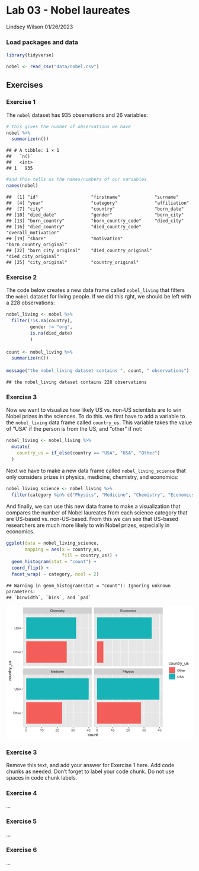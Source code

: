 Lab 03 - Nobel laureates
================
Lindsey Wilson
01/26/2023

### Load packages and data

``` r
library(tidyverse) 
```

``` r
nobel <- read_csv("data/nobel.csv")
```

## Exercises

### Exercise 1

The `nobel` dataset has 935 observations and 26 variables:

``` r
# this gives the number of observations we have
nobel %>%
  summarize(n())
```

    ## # A tibble: 1 × 1
    ##   `n()`
    ##   <int>
    ## 1   935

``` r
#and this tells us the names/numbers of our variables
names(nobel)
```

    ##  [1] "id"                    "firstname"             "surname"              
    ##  [4] "year"                  "category"              "affiliation"          
    ##  [7] "city"                  "country"               "born_date"            
    ## [10] "died_date"             "gender"                "born_city"            
    ## [13] "born_country"          "born_country_code"     "died_city"            
    ## [16] "died_country"          "died_country_code"     "overall_motivation"   
    ## [19] "share"                 "motivation"            "born_country_original"
    ## [22] "born_city_original"    "died_country_original" "died_city_original"   
    ## [25] "city_original"         "country_original"

### Exercise 2

The code below creates a new data frame called `nobel_living` that
filters the `nobel` dataset for living people. If we did this rght, we
should be left with a 228 observations:

``` r
nobel_living <- nobel %>%
  filter(!is.na(country),
         gender != "org",
         is.na(died_date)
         )

count <- nobel_living %>%
  summarize(n())

message("the nobel_living dataset contains ", count, " observations")
```

    ## the nobel_living dataset contains 228 observations

### Exercise 3

Now we want to visualize how likely US vs. non-US scientists are to win
Nobel prizes in the sciences. To do this. we first have to add a
variable to the `nobel_living` data frame called `country_us`. This
variable takes the value of “USA” if the person is from the US, and
“other” if not:

``` r
nobel_living <- nobel_living %>%
  mutate(
    country_us = if_else(country == "USA", "USA", "Other")
  )
```

Next we have to make a new data frame called `nobel_living_science` that
only considers prizes in physics, medicine, chemistry, and economics:

``` r
nobel_living_science <- nobel_living %>%
  filter(category %in% c("Physics", "Medicine", "Chemistry", "Economics"))
```

And finally, we can use this new data frame to make a visualization that
compares the number of Nobel laureates from each science category that
are US-based vs. non-US-based. From this we can see that US-based
researchers are much more likely to win Nobel prizes, especially in
economics.

``` r
ggplot(data = nobel_living_science,
       mapping = aes(x = country_us,
                     fill = country_us)) + 
  geom_histogram(stat = "count") +
  coord_flip() +
  facet_wrap( ~ category, ncol = 2)
```

    ## Warning in geom_histogram(stat = "count"): Ignoring unknown parameters:
    ## `binwidth`, `bins`, and `pad`

![](lab-03_files/figure-gfm/unnamed-chunk-2-1.png)<!-- -->

### Exercise 3

Remove this text, and add your answer for Exercise 1 here. Add code
chunks as needed. Don’t forget to label your code chunk. Do not use
spaces in code chunk labels.

### Exercise 4

…

### Exercise 5

…

### Exercise 6

…
